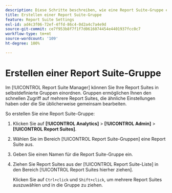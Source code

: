 ```yaml
---
description: Diese Schritte beschreiben, wie eine Report Suite-Gruppe erstellt wird.
title: Erstellen einer Report Suite-Gruppe
feature: Report Suite Settings
exl-id: ad4c3f06-72ef-4ffd-86c4-0d2a4c7a4e9d
source-git-commit: ce7f953b8f7f1f7d0616074454e4401937fcc0c7
workflow-type: tm+mt
source-wordcount: '109'
ht-degree: 100%

---
```


# Erstellen einer Report Suite-Gruppe

Im [!UICONTROL Report Suite Manager] können Sie Ihre Report Suites in selbstdefinierte Gruppen einordnen. Gruppen ermöglichen Ihnen den schnellen Zugriff auf mehrere Report Suites, die ähnliche Einstellungen haben oder die Sie üblicherweise gemeinsam bearbeiten.

So erstellen Sie eine Report Suite-Gruppe:

1. Klicken Sie auf **[!UICONTROL Analytics]** > **[!UICONTROL Admin]** > **[!UICONTROL Report Suites]**.
1. Wählen Sie im Bereich [!UICONTROL Report Suite-Gruppen] eine Report Suite aus.
1. Geben Sie einen Namen für die Report Suite-Gruppe ein.
1. Ziehen Sie Report Suites aus der [!UICONTROL Report Suite-Liste] in den Bereich [!UICONTROL Report Suites hierher ziehen].

   Klicken Sie auf `Ctrl+click` und `Shift+click`, um mehrere Report Suites auszuwählen und in die Gruppe zu ziehen.
